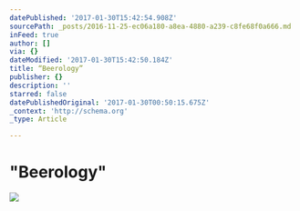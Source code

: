 ```yaml
---
datePublished: '2017-01-30T15:42:54.908Z'
sourcePath: _posts/2016-11-25-ec06a180-a8ea-4880-a239-c8fe68f0a666.md
inFeed: true
author: []
via: {}
dateModified: '2017-01-30T15:42:50.184Z'
title: “Beerology”
publisher: {}
description: ''
starred: false
datePublishedOriginal: '2017-01-30T00:50:15.675Z'
_context: 'http://schema.org'
_type: Article

---
```

# "Beerology"
![](https://s3-us-west-2.amazonaws.com/the-grid-img/p/7d78663ef466a41b642123ed850aeb01a0fb05d1.jpg)